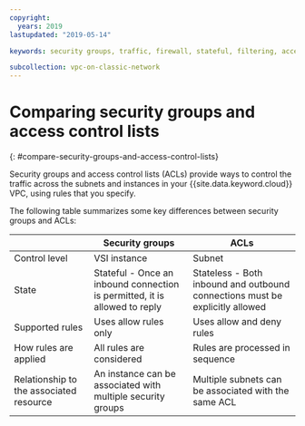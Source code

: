 ```yaml
---
copyright:
  years: 2019
lastupdated: "2019-05-14"

keywords: security groups, traffic, firewall, stateful, filtering, access, control, list, ACL, stateless, traffic, resource, vpc, security

subcollection: vpc-on-classic-network
---
```


# Comparing security groups and access control lists
{: #compare-security-groups-and-access-control-lists}

Security groups and access control lists (ACLs) provide ways to control the traffic across the subnets and instances in your {{site.data.keyword.cloud}} VPC, using rules that you specify.

The following table summarizes some key differences between security groups and ACLs:

|  | Security groups | ACLs    |
|-------------|-----------------|---------|
| Control level  | VSI instance    | Subnet  |
| State   | Stateful - Once an inbound connection is permitted, it is allowed to reply | Stateless - Both inbound and outbound connections must be explicitly allowed |
| Supported rules | Uses allow rules only | Uses allow and deny rules|
| How rules are applied | All rules are considered | Rules are processed in sequence |
| Relationship to the associated resource | An instance can be associated with multiple security groups| Multiple subnets can be associated with the same ACL|

